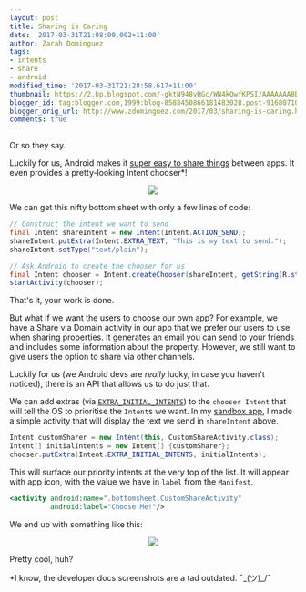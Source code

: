 ```yaml
---
layout: post
title: Sharing is Caring
date: '2017-03-31T21:08:00.002+11:00'
author: Zarah Dominguez
tags:
- intents
- share
- android
modified_time: '2017-03-31T21:28:58.617+11:00'
thumbnail: https://2.bp.blogspot.com/-gktN948vHGc/WN4kQwfKPSI/AAAAAAABBcU/HWyPcR5RSVM81c3BVW7yVamvnJkMbdB7QCLcB/s72-c/device-2017-03-31-203350.png
blogger_id: tag:blogger.com,1999:blog-8588450866181483028.post-9168071053130527543
blogger_orig_url: http://www.zdominguez.com/2017/03/sharing-is-caring.html
comments: true
---
```


Or so they say.

Luckily for us, Android makes it [super easy to share things](https://developer.android.com/training/sharing/send.html) between apps. It even provides a pretty-looking Intent chooser*!

<p style="text-align: center"><img src="https://2.bp.blogspot.com/-gktN948vHGc/WN4kQwfKPSI/AAAAAAABBcU/HWyPcR5RSVM81c3BVW7yVamvnJkMbdB7QCLcB/s640/device-2017-03-31-203350.png"></p>

We can get this nifty bottom sheet with only a few lines of code:

```java
// Construct the intent we want to send
final Intent shareIntent = new Intent(Intent.ACTION_SEND);
shareIntent.putExtra(Intent.EXTRA_TEXT, "This is my text to send.");
shareIntent.setType("text/plain");

// Ask Android to create the chooser for us
final Intent chooser = Intent.createChooser(shareIntent, getString(R.string.share_text));
startActivity(chooser);
```

That's it, your work is done.

But what if we want the users to choose our own app? For example, we have a Share via Domain activity in our app that we prefer our users to use when sharing properties. It generates an email you can send to your friends and includes some information about the property. However, we still want to give users the option to share via other channels.

Luckily for us (we Android devs are _really_ lucky, in case you haven't noticed), there is an API that allows us to do just that.

We can add extras (via [`EXTRA_INITIAL_INTENTS`](https://developer.android.com/reference/android/content/Intent.html#EXTRA_INITIAL_INTENTS)) 
to the `chooser Intent` that will tell the OS to prioritise the `Intent`s we want. In my [sandbox app](https://github.com/zmdominguez/sdk_sandbox/pull/7), I made a simple activity that will display the text we send in `shareIntent` above.

```java
Intent customSharer = new Intent(this, CustomShareActivity.class);
Intent[] initialIntents = new Intent[] {customSharer};
chooser.putExtra(Intent.EXTRA_INITIAL_INTENTS, initialIntents);
```

This will surface our priority intents at the very top of the list. It will appear with app icon, with the value we have in `label` from the `Manifest`.

```xml
<activity android:name=".bottomsheet.CustomShareActivity"
          android:label="Choose Me!"/>
```

We end up with something like this:

<p style="text-align: center"><img src="https://1.bp.blogspot.com/--tVSXIVUS1Y/WN4u5Xvf_rI/AAAAAAABBcw/d_aA31CJf8MwuJhlAZ7v614wbvK3F5o1ACLcB/s640/device-2017-03-31-212608.png"></p>

Pretty cool, huh?

*I know, the developer docs screenshots are a tad outdated. ¯\_(ツ)_/¯
